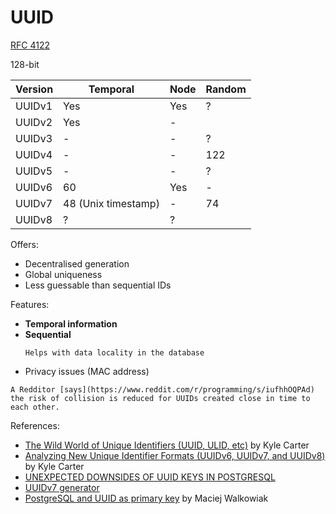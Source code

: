 # UUID

[RFC 4122](https://datatracker.ietf.org/doc/html/rfc4122)

128-bit

| Version | Temporal | Node | Random |
|---------|----------|------|--------|
| UUIDv1  | Yes      | Yes  | ?      |
| UUIDv2  | Yes      | -    |        |
| UUIDv3  | -        | -    | ?      |
| UUIDv4  | -        | -    | 122    |
| UUIDv5  | -        | -    | ?      |
| UUIDv6  | 60       | Yes  | -      |
| UUIDv7  | 48 (Unix timestamp)     | -    | 74     |
| UUIDv8  | ?        | ?    |        |
  
Offers:
* Decentralised generation
* Global uniqueness
* Less guessable than sequential IDs

Features:
* **Temporal information**
* **Sequential**
  ~~~admonish question title="Why do we want sequential?"
  Helps with data locality in the database
  ~~~
* Privacy issues (MAC address)

~~~admonish question title="UUIDv7's risk of collision is lower than UUIDv4?"
A Redditor [says](https://www.reddit.com/r/programming/s/iufhhOQPAd) the risk of collision is reduced for UUIDs created close in time to each other.
~~~

References:
* [The Wild World of Unique Identifiers (UUID, ULID, etc)](https://blog.scaledcode.com/blog/wild-world-unique-id/) by Kyle Carter
* [Analyzing New Unique Identifier Formats (UUIDv6, UUIDv7, and UUIDv8)](https://blog.scaledcode.com/blog/analyzing-new-unique-id/) by Kyle Carter
* [UNEXPECTED DOWNSIDES OF UUID KEYS IN POSTGRESQL](https://www.cybertec-postgresql.com/en/unexpected-downsides-of-uuid-keys-in-postgresql/)
* [UUIDv7 generator](https://uuid7.com)
* [PostgreSQL and UUID as primary key](https://maciejwalkowiak.com/blog/postgres-uuid-primary-key/) by Maciej Walkowiak
